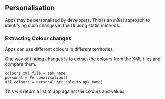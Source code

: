 ## Personalisation

Apps may be personalised by developers. This is an initial approach to identifying such changes in the UI using static methods. 

### Extracting Colour changes

Apps can use different colours in different territories.

One way of finding changes is to extract the colours from the XML files and compare them. 

```
colours_xml_file = apk_name
personal = Personalisation()
all_colours = personal.get_colours(apk_name)
```

This will return a list of app against the colours and values. 